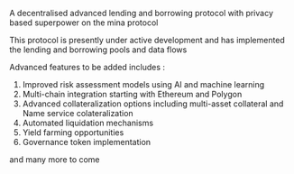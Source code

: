 A decentralised advanced lending and borrowing protocol with privacy based superpower on the mina protocol

This protocol is presently under active development and has implemented the lending and borrowing pools and data flows

Advanced features to be added includes : 
1. Improved risk assessment models using AI and machine learning
2. Multi-chain integration starting with Ethereum and Polygon
3. Advanced collateralization options including multi-asset collateral and Name service colateralization
4. Automated liquidation mechanisms
5. Yield farming opportunities
6. Governance token implementation

and many more to come
